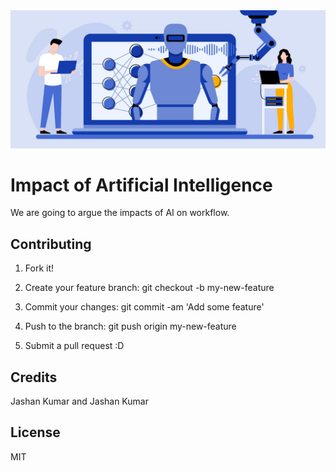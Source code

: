 <img src="images/image_4.jpg">

# Impact of Artificial Intelligence
We are going to argue the impacts of AI on workflow.


## Contributing
1. Fork it!

2. Create your feature branch: git checkout -b my-new-feature

3. Commit your changes: git commit -am 'Add some feature'

4. Push to the branch: git push origin my-new-feature

5. Submit a pull request :D

## Credits
Jashan Kumar and Jashan Kumar

## License
MIT